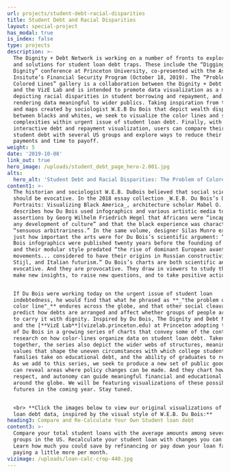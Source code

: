 ```yaml
---
url: projects/student-debt-racial-disparities
title: Student Debt and Racial Disparities
layout: special-project
has_modal: true
is_index: false
type: projects
description: >-
  The Dignity + Debt Network is working on a number of fronts to explore issues
  and solutions for student loan debt traps. These include the “Digging out With
  Dignity” conference at Princeton University, co-presented with the Aspen
  Insitute’s Financial Security Program (October 18, 2019). The “Problem of
  Colored Lines” gallery is a collaboration between the Dignity + Debt Network
  and the VizE Lab and is intended to promote data visualization as a medium for
  depicting racial disparities in student borrowing and repayment, and for
  rendering data meaningful to wider publics. Taking inspiration from the charts
  and maps created by sociologist W.E.B Du Bois that depict wealth disparities
  between blacks and whites, we seek to visualize the color lines and social
  complexities within urgent issue of student loan debt. Finally, with our
  interactive debt and repayment visualization, users can compare their own
  student debt with several US groups and explore ways to reduce their total
  payments and time to payoff.
weight: 5
date: '2019-10-08'
link_out: true
hero_image: /uploads/student_debt_page_hero-2.001.jpg
alts:
  hero_alt: 'Student Debt and Racial Disparities: The Problem of Colored Lines'
content1: >-
  The historian and sociologist W.E.B. DuBois believed that social science data
  should be evocative. In the 2018 essay collection _W.E.B. Du Bois’s Data
  Portraits: Visualizing Black America_, architecture scholar Mabel O. Wilson
  describes how Du Bois used infographics and various artistic media to counter
  assertions by Georg Wilhelm Friedrich Hegel that Africans were “incapable of
  any development of culture” and that the black experience was characterized by
  “sensuous arbitrariness.” In the same volume, designer Silas Munro explains
  just how important the arts were for Du Bois’s scientific argument: “The Du
  Bois infographics were published twenty years before the founding of Bauhaus,”
  and their modular style predated “the rise of dominant European avant-garde
  movements... considered to have their origins in Russian constructivism, De
  Stijl, and Italian futurism.” Du Bois’s charts are both scientific and
  evocative. And they are provocative. They draw in viewers to study them, to
  make new insights, to raise new questions, and to take positive action.


  If Du Bois were working today on the urgent issue of student loan
  indebtedness, he would find that what he phrased as **_"the problem of the
  color line"_** endures across the globe, and that other social cleavages help
  predict how debts are arranged and affect whether groups of people are allowed
  to carry it with dignity. Inspired by Du Bois, The Dignity and Debt Network
  and the [**VizE Lab**](vizelab.princeton.edu) at Princeton adopting the style
  of Du Bois in a growing series of charts that convey some of the contemporary
  research on how color-lines organize data on student loan debt. Taken
  together, the series also depict the wider webs of structures, meanings, and
  values that shape the uneven circumstances with which college students and
  families take on educational debt, and the ability of graduates to repay them.
  As we add to this series, we seek to produce a new set of public goods that
  can reveal areas where policy changes can be made. And they chart how dignity,
  respect, and autonomy can guide meaningful financial and educational inclusion
  around the globe. We will be featuring visualizations of these possible
  futures in the coming year. Stay tuned.


  <br> **Click the images below to view our original visualizations of student
  loan debt data, inspired by the visual style of W.E.B. Du Bois:**
heading3: Compare and Re-Calculate Your Own Student loan debt
content3: >-
  Compare your total student loans with the average amounts among several social
  groups in the US. Recalculate your student loan with changes you can make now.
  Learn how much you could save by refinancing or pay down your loan faster by
  paying a little more per month. 
vizimage: /uploads/loan-calc-crop-440.jpg
---
```


